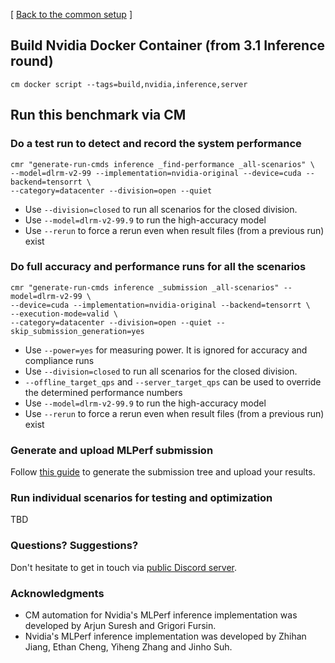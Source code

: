[ [Back to the common setup](README.md) ]

## Build Nvidia Docker Container (from 3.1 Inference round)

```
cm docker script --tags=build,nvidia,inference,server
```
## Run this benchmark via CM


### Do a test run to detect and record the system performance

```
cmr "generate-run-cmds inference _find-performance _all-scenarios" \
--model=dlrm-v2-99 --implementation=nvidia-original --device=cuda --backend=tensorrt \
--category=datacenter --division=open --quiet
```
* Use `--division=closed` to run all scenarios for the closed division.
* Use `--model=dlrm-v2-99.9` to run the high-accuracy model
* Use `--rerun` to force a rerun even when result files (from a previous run) exist

### Do full accuracy and performance runs for all the scenarios

```
cmr "generate-run-cmds inference _submission _all-scenarios" --model=dlrm-v2-99 \
--device=cuda --implementation=nvidia-original --backend=tensorrt \
--execution-mode=valid \
--category=datacenter --division=open --quiet --skip_submission_generation=yes
```

* Use `--power=yes` for measuring power. It is ignored for accuracy and compliance runs
* Use `--division=closed` to run all scenarios for the closed division.
* `--offline_target_qps` and `--server_target_qps` can be used to override the determined performance numbers
* Use `--model=dlrm-v2-99.9` to run the high-accuracy model
* Use `--rerun` to force a rerun even when result files (from a previous run) exist


### Generate and upload MLPerf submission

Follow [this guide](../Submission.md) to generate the submission tree and upload your results.

### Run individual scenarios for testing and optimization

TBD

### Questions? Suggestions?

Don't hesitate to get in touch via [public Discord server](https://discord.gg/JjWNWXKxwT).

### Acknowledgments

* CM automation for Nvidia's MLPerf inference implementation was developed by Arjun Suresh and Grigori Fursin.
* Nvidia's MLPerf inference implementation was developed by Zhihan Jiang, Ethan Cheng, Yiheng Zhang and Jinho Suh.
